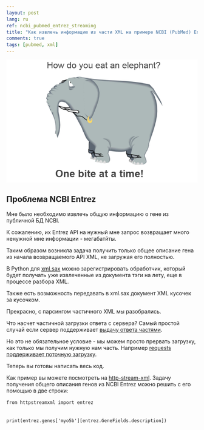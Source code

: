 ```yaml
---
layout: post
lang: ru
ref: ncbi_pubmed_entrez_streaming
title: "Как извлечь информацию из части XML на примере NCBI (PubMed) Entrez API"
comments: true
tags: [pubmed, xml]
---
```

![](/images/eating-an-elephant-one-bite-at-a-time.png)

## Проблема NCBI Entrez

Мне было необходимо извлечь общую информацию о гене
из публичной БД NCBI.

К сожалению, их Entrez API на нужный мне запрос возвращает много ненужной мне
информации - мегабатйты.

Таким образом возникла задача получить только общее описание гена из
начала возвращаемого API XML, не загружая его полностью.

В Python для [xml.sax](https://docs.python.org/3.7/library/xml.sax.html) 
можно зарегистрировать обработчик, который будет получать уже извлеченные
из документа тэги на лету, еще в процессе разбора XML.

Также есть возможность передавать в xml.sax документ XML кусочек за кусочком.

Прекрасно, с парсингом частичного XML мы разобрались.

Что насчет частичной загрузки ответа с сервера? 
Самый простой случай если сервер поддерживает
[выдачу ответа частями](https://en.wikipedia.org/wiki/Chunked_transfer_encoding).

Но это не обязательное условие - мы можем просто прервать загрузку, как только
мы получим нужную нам часть.
Например [requests поддерживает поточную загрузку](https://requests.kennethreitz.org/en/master/user/advanced/#body-content-workflow).

Теперь вы готовы написать весь код.

Как пример вы можете посмотреть на 
[http-stream-xml](https://http-stream-xml.sorokin.engineer/en/latest/).
Задачу получения общего описания генов из NCBI Entrez можно решить с его 
помощью в две строки:

    from httpstreamxml import entrez


    print(entrez.genes['myo5b'][entrez.GeneFields.description])